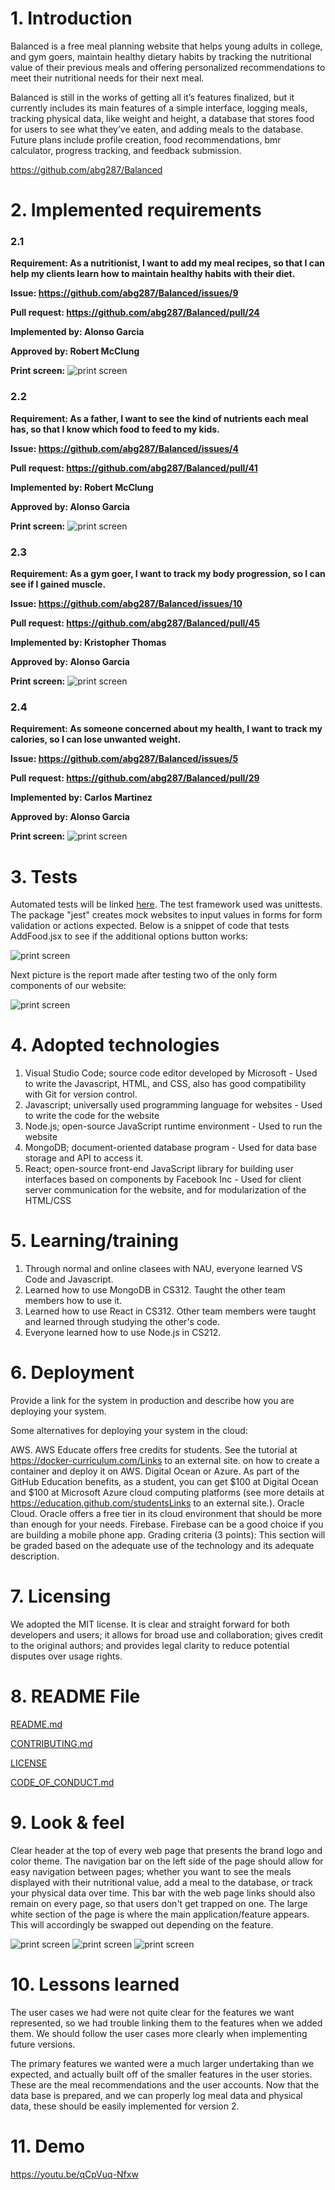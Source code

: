 # 1. Introduction

Balanced is a free meal planning website that helps young adults in college, and gym goers, maintain healthy dietary habits by tracking the nutritional value of their previous meals and offering personalized recommendations to meet their nutritional needs for their next meal.

Balanced is still in the works of getting all it’s features finalized, but it currently includes its main features of a simple interface, logging meals, tracking physical data, like weight and height, a database that stores food for users to see what they’ve eaten, and adding meals to the database. Future plans include profile creation, food recommendations, bmr calculator, progress tracking, and feedback submission.

https://github.com/abg287/Balanced

# 2. Implemented requirements

### 2.1

**Requirement: As a nutritionist, I want to add my meal recipes, so that I can help my clients learn how to maintain healthy habits with their diet.**

**Issue: https://github.com/abg287/Balanced/issues/9**

**Pull request: https://github.com/abg287/Balanced/pull/24**

**Implemented by: Alonso Garcia**

**Approved by: Robert McClung**

**Print screen:** ![print screen](./images/AddFood.png)

### 2.2

**Requirement: As a father, I want to see the kind of nutrients each meal has, so that I know which food to feed to my kids.**

**Issue: https://github.com/abg287/Balanced/issues/4**

**Pull request: https://github.com/abg287/Balanced/pull/41**

**Implemented by: Robert McClung**

**Approved by: Alonso Garcia**

**Print screen:** ![print screen](./images/NutritionalData.png)

### 2.3

**Requirement: As a gym goer, I want to track my body progression, so I can see if I gained muscle.**

**Issue: https://github.com/abg287/Balanced/issues/10**

**Pull request: https://github.com/abg287/Balanced/pull/45**

**Implemented by: Kristopher Thomas**

**Approved by: Alonso Garcia**

**Print screen:** ![print screen](./images/PhysicalData.png)

### 2.4

**Requirement: As someone concerned about my health, I want to track my calories, so I can lose unwanted weight.**

**Issue: https://github.com/abg287/Balanced/issues/5**

**Pull request: https://github.com/abg287/Balanced/pull/29**

**Implemented by: Carlos Martinez**

**Approved by: Alonso Garcia**

**Print screen:** ![print screen](./images/PhysicalData.png)

# 3. Tests

Automated tests will be linked [here](https://github.com/abg287/Balanced/tree/main/src/tests). The test framework used was unittests. The package "jest" creates mock websites to input values in forms for form validation or actions expected. Below is a snippet of code that tests AddFood.jsx to see if the additional options button works:

![print screen](./images/snippetOfTest.png)

Next picture is the report made after testing two of the only form components of our website:

![print screen](./images/testReport.png)

# 4. Adopted technologies

1. Visual Studio Code; source code editor developed by Microsoft - Used to write the Javascript, HTML, and CSS, also has good compatibility with Git for version control.
2. Javascript; universally used programming language for websites - Used to write the code for the website
3. Node.js; open-source JavaScript runtime environment - Used to run the website
4. MongoDB; document-oriented database program - Used for data base storage and API to access it.
5. React; open-source front-end JavaScript library for building user interfaces based on components by Facebook Inc - Used for client server communication for the website, and for modularization of the HTML/CSS

# 5. Learning/training

1. Through normal and online clasees with NAU, everyone learned VS Code and Javascript.
2. Learned how to use MongoDB in CS312. Taught the other team members how to use it.
3. Learned how to use React in CS312. Other team members were taught and learned through studying the other's code.
4. Everyone learned how to use Node.js in CS212. 

# 6. Deployment

Provide a link for the system in production and describe how you are deploying your system. 

Some alternatives for deploying your system in the cloud: 

AWS. AWS Educate offers free credits for students. See the tutorial at https://docker-curriculum.com/Links to an external site. on how to create a container and deploy it on AWS. 
Digital Ocean or Azure. As part of the GitHub Education benefits, as a student, you can get $100 at Digital Ocean and $100 at Microsoft Azure cloud computing platforms (see more details at https://education.github.com/studentsLinks to an external site.).
Oracle Cloud. Oracle offers a free tier in its cloud environment that should be more than enough for your needs.
Firebase. Firebase can be a good choice if you are building a mobile phone app. 
 Grading criteria (3 points): This section will be graded based on the adequate use of the technology and its adequate description. 

# 7. Licensing

We adopted the MIT license. It is clear and straight forward for both developers and users; it allows for broad use and collaboration; gives credit to the original authors; and provides legal clarity to reduce potential disputes over usage rights.

# 8. README File

[README.md](https://github.com/abg287/Balanced/blob/deliverables/README.md)

[CONTRIBUTING.md](https://github.com/abg287/Balanced/blob/deliverables/CONTRIBUTING.md)

[LICENSE](https://github.com/abg287/Balanced/blob/deliverables/LICENSE)

[CODE_OF_CONDUCT.md](https://github.com/abg287/Balanced/blob/deliverables/CODE_OF_CONDUCT.md)

# 9. Look & feel

Clear header at the top of every web page that presents the brand logo and color theme. The navigation bar on the left side of the page should allow for easy navigation between pages; whether you want to see the meals displayed with their nutritional value, add a meal to the database, or track your physical data over time. This bar with the web page links should also remain on every page, so that users don't get trapped on one. The large white section of the page is where the main application/feature appears. This will accordingly be swapped out depending on the feature. 

![print screen](./images/AddFood.png)
![print screen](./images/NutritionalData.png)
![print screen](./images/PhysicalUpdate.png)

# 10. Lessons learned

The user cases we had were not quite clear for the features we want represented, so we had trouble linking them to the features when we added them. We should follow the user cases more clearly when implementing future versions.

The primary features we wanted were a much larger undertaking than we expected, and actually built off of the smaller features in the user stories. These are the meal recommendations and the user accounts. Now that the data base is prepared, and we can properly log meal data and physical data, these should be easily implemented for version 2.

# 11. Demo

https://youtu.be/qCpVuq-Nfxw
